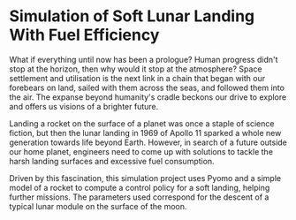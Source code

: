 # Simulation of Soft Lunar Landing With Fuel Efficiency

What if everything until now has been a prologue? Human progress didn't stop at the horizon, then why would it stop at the atmosphere? Space settlement and utilisation is the next link in a chain that began with our forebears on land, sailed with them across the seas, and followed them into the air. The expanse beyond humanity's cradle beckons our drive to explore and offers us visions of a brighter future.

Landing a rocket on the surface of a planet was once a staple of science fiction, but then the lunar landing in 1969 of Apollo 11 sparked a whole new generation towards life beyond Earth. However, in search of a future outside our home planet, engineers need to come up with solutions to tackle the harsh landing surfaces and excessive fuel consumption.

Driven by this fascination, this simulation project uses Pyomo and a simple model of a rocket to compute a control policy for a soft landing, helping further missions. The parameters used correspond for the descent of a typical lunar module on the surface of the moon.

